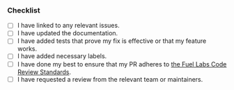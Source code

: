 

### Checklist
- [ ] I have linked to any relevant issues.
- [ ] I have updated the documentation.
- [ ] I have added tests that prove my fix is effective or that my feature works.
- [ ] I have added necessary labels.
- [ ] I have done my best to ensure that my PR adheres to [the Fuel Labs Code Review Standards](https://github.com/FuelLabs/rfcs/blob/master/text/code-standards/external-contributors.md).
- [ ] I have requested a review from the relevant team or maintainers.
